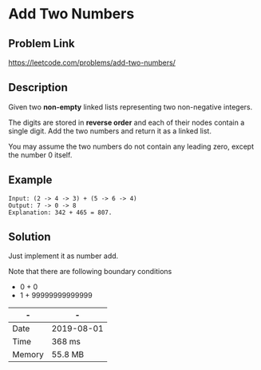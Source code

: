 # Add Two Numbers

## Problem Link 
https://leetcode.com/problems/add-two-numbers/

## Description
Given two **non-empty** linked lists representing two non-negative integers. 

The digits are stored in **reverse order** and each of their nodes contain a single digit. Add the two numbers and return it as a linked list.

You may assume the two numbers do not contain any leading zero, except the number 0 itself.

## Example

```
Input: (2 -> 4 -> 3) + (5 -> 6 -> 4)
Output: 7 -> 0 -> 8
Explanation: 342 + 465 = 807.
```

## Solution

Just implement it as number add.

Note that there are following boundary conditions

- 0 + 0
- 1 + 99999999999999

\- | \-
------------ | -------------
Date | 2019-08-01
Time | 368 ms
Memory | 55.8 MB	